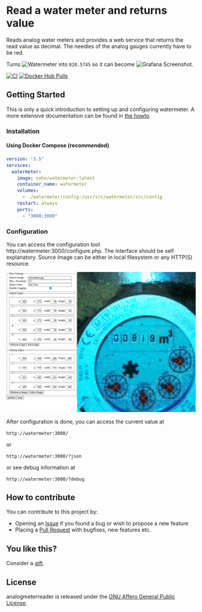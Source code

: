 # Read a water meter and returns value

Reads analog water meters and provides a web service that returns the read value as decimal. The needles of the analog gauges currently have to be red.

Turns ![Watermeter](doc/watermeter.jpg) into ```820.5745``` so it can become ![Grafana Screenshot](doc/grafana.png).

[![CI](https://github.com/nohn/watermeter/workflows/CI/badge.svg)](https://github.com/nohn/watermeter/actions/workflows/ci.yml?query=branch%3Amain) [![Docker Hub Pulls](https://img.shields.io/docker/pulls/nohn/watermeter?label=docker%20hub%20pulls)](https://hub.docker.com/r/nohn/watermeter/tags?page=1&ordering=last_updated)

## Getting Started

This is only a quick introduction to setting up and configuring watermeter. A more extensive documentation can be found in [the howto](doc/HOWTO.md).

### Installation

#### Using Docker Compose (recommended)

```yaml
version: "3.5"
services:
  watermeter:
    image: nohn/watermeter:latest
    container_name: watermeter
    volumes:
      - ./watermeter/config:/usr/src/watermeter/src/config
    restart: always
    ports:
      - "3000:3000"
```

### Configuration

You can access the configuration tool http://watermeter:3000/configure.php. The interface should be self explanatory. Source Image can be either in local filesystem or any HTTP(S) resource.

![Configuration GUI Screenshot](doc/configure.png)

After configuration is done, you can access the current value at

    http://watermeter:3000/

or

    http://watermeter:3000/?json

or see debug information at

    http://watermeter:3000/?debug

## How to contribute

You can contribute to this project by:

* Opening an [Issue](https://github.com/nohn/watermeter/issues) if you found a bug or wish to propose a new feature
* Placing a [Pull Request](https://github.com/nohn/watermeter/pulls) with bugfixes, new features etc.

## You like this?

Consider a [gift](https://www.amazon.de/hz/wishlist/genericItemsPage/3HYH6NR8ZI0WI).

## License

analogmeterreader is released under the [GNU Affero General Public License](LICENSE).